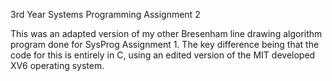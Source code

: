 3rd Year Systems Programming Assignment 2

This was an adapted version of my other Bresenham line drawing algorithm program done for SysProg Assignment 1. The key difference being that the code for this is entirely in C, using an edited version of the MIT developed XV6 operating system.
